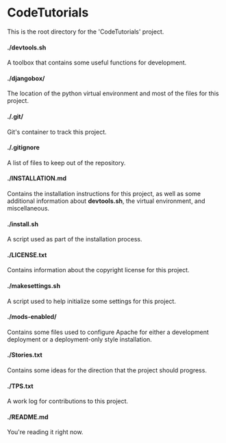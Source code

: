 # CodeTutorials
This is the root directory for the 'CodeTutorials' project.

#### ./devtools.sh
A toolbox that contains some useful functions for development.

#### ./djangobox/
The location of the python virtual environment and most of the files for this project.

#### ./.git/
Git's container to track this project.

#### ./.gitignore
A list of files to keep out of the repository.

#### ./INSTALLATION.md
Contains the installation instructions for this project, as well as some additional information about **devtools.sh**, the virtual environment, and miscellaneous.

#### ./install.sh
A script used as part of the installation process.

#### ./LICENSE.txt
Contains information about the copyright license for this project.

#### ./makesettings.sh
A script used to help initialize some settings for this project.

#### ./mods-enabled/
Contains some files used to configure Apache for either a development deployment or a deployment-only style installation.

#### ./Stories.txt
Contains some ideas for the direction that the project should progress.

#### ./TPS.txt
A work log for contributions to this project.

#### ./README.md
You're reading it right now.
